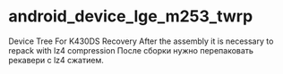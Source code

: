 # android_device_lge_m253_twrp
Device Tree For K430DS Recovery
After the assembly it is necessary to repack with lz4 compression
После сборки нужно перепаковать рекавери с lz4 сжатием.
